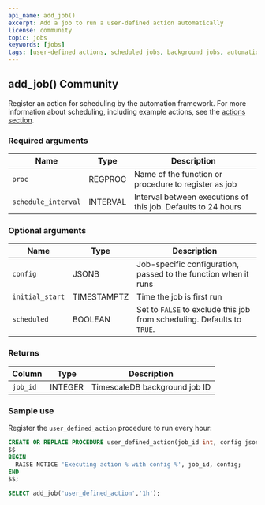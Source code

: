 ```yaml
---
api_name: add_job()
excerpt: Add a job to run a user-defined action automatically
license: community
topic: jobs
keywords: [jobs]
tags: [user-defined actions, scheduled jobs, background jobs, automation framework]
---
```


## add_job() <tag type="community">Community</tag>
Register an action for scheduling by the automation framework. For more information about scheduling, including example actions, see the [actions section][using-actions].

### Required arguments

|Name|Type|Description|
|-|-|-|
|`proc`|REGPROC|Name of the function or procedure to register as job|
|`schedule_interval`|INTERVAL|Interval between executions of this job. Defaults to 24 hours|

### Optional arguments

|Name|Type|Description|
|-|-|-|
|`config`|JSONB|Job-specific configuration, passed to the function when it runs|
|`initial_start`|TIMESTAMPTZ|Time the job is first run|
|`scheduled`|BOOLEAN|Set to `FALSE` to exclude this job from scheduling. Defaults to `TRUE`. |

### Returns

|Column|Type|Description|
|-|-|-|
|`job_id`|INTEGER|TimescaleDB background job ID|

### Sample use
Register the `user_defined_action` procedure to run every hour:
```sql
CREATE OR REPLACE PROCEDURE user_defined_action(job_id int, config jsonb) LANGUAGE PLPGSQL AS
$$
BEGIN
  RAISE NOTICE 'Executing action % with config %', job_id, config;
END
$$;

SELECT add_job('user_defined_action','1h');
```


[using-actions]: /timescaledb/:currentVersion:/overview/core-concepts/user-defined-actions

